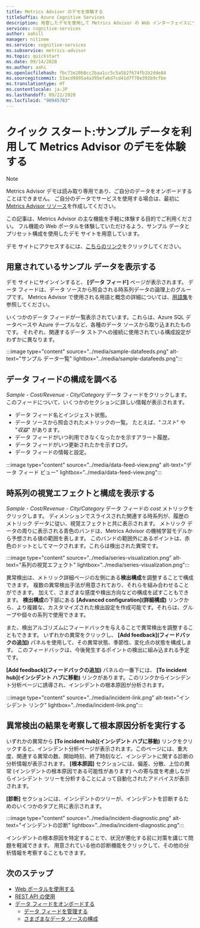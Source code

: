 ```yaml
---
title: Metrics Advisor のデモを体験する
titleSuffix: Azure Cognitive Services
description: 用意したデモを使用して Metrics Advisor の Web インターフェイスについて説明します。
services: cognitive-services
author: aahill
manager: nitinme
ms.service: cognitive-services
ms.subservice: metrics-advisor
ms.topic: quickstart
ms.date: 09/14/2020
ms.author: aahi
ms.openlocfilehash: fbc73e20b8cc2baa1cc5c5a5b2f674fb1b2dde84
ms.sourcegitcommit: 53acd9895a4a395efa6d7cd41d7f78e392b9cfbe
ms.translationtype: HT
ms.contentlocale: ja-JP
ms.lasthandoff: 09/22/2020
ms.locfileid: "90945783"
---
```

# <a name="quickstart-explore-the-metrics-advisor-demo-with-example-data"></a>クイック スタート:サンプル データを利用して Metrics Advisor のデモを体験する

> [!Note]
> Metrics Advisor デモは読み取り専用であり、ご自分のデータをオンボードすることはできません。 ご自分のデータでサービスを使用する場合は、最初に [Metrics Advisor リソース](web-portal.md)を作成してください。

この記事は、Metrics Advisor の主な機能を手軽に体験する目的でご利用ください。 フル機能の Web ポータルを体験していただけるよう、サンプル データとプリセット構成を使用したデモ サイトを用意しています。

デモ サイトにアクセスするには、[こちらのリンク](https://aka.ms/MetricsAdvisor/Demo)をクリックしてください。

## <a name="view-the-available-sample-data"></a>用意されているサンプル データを表示する

デモ サイトにサインインすると、 **[データ フィード]** ページが表示されます。 データ フィードは、データ ソースから照会される時系列データの論理上のグループです。 Metrics Advisor で使用される用語と概念の詳細については、[用語集](../glossary.md)を参照してください。 

いくつかのデータ フィードが一覧表示されています。これらは、Azure SQL データベースや Azure テーブルなど、各種のデータ ソースから取り込まれたものです。 それぞれ、関連するデータ ストアへの接続に使用されている構成設定がわずかに異なります。

:::image type="content" source="../media/sample-datafeeds.png" alt-text="サンプル データ一覧" lightbox="../media/sample-datafeeds.png":::

## <a name="explore-the-data-feed-configurations"></a>データ フィードの構成を調べる

*Sample - Cost/Revenue - City/Category* データ フィードをクリックします。 このフィードについて、いくつかのセクションに詳しい情報が表示されます。

* データ フィード名とインジェスト状態。
* データ ソースから照会されたメトリックの一覧。 たとえば、"*コスト*" や "*収益*" があります。 
* データ フィードがいつ利用できなくなったかを示すアラート履歴。 
* データ フィードがいつ更新されたかを示すログ。   
* データ フィードの情報と設定。

:::image type="content" source="../media/data-feed-view.png" alt-text="データ フィード ビュー" lightbox="../media/data-feed-view.png":::


## <a name="view-time-series-visualizations-and-configurations"></a>時系列の視覚エフェクトと構成を表示する

*Sample - Cost/Revenue - City/Category* データ フィードの *cost* メトリックをクリックします。 ディメンションでスライスされた関連する時系列が、履歴のメトリック データに従い、視覚エフェクトと共に表示されます。 メトリック データの周りに表示される青色のバンドは、Metrics Advisor の機械学習モデルから予想される値の範囲を表します。 このバンドの範囲外にあるポイントは、赤色のドットとしてマークされます。これらは検出された異常です。 

:::image type="content" source="../media/series-visualization.png" alt-text="系列の視覚エフェクト" lightbox="../media/series-visualization.png":::

異常検出は、メトリック詳細ページの左側にある**検出構成**を調整することで構成できます。 複数の異常検出手法が用意されており、それらを組み合わせることができます。 加えて、さまざまな感度や検出方向などの構成を試すこともできます。 **検出構成**の下部にある **[Advanced configuration]\(詳細構成\)** リンクから、より複雑な、カスタマイズされた検出設定を作成可能です。それらは、グループや個々の系列で使用できます。 

また、検出アルゴリズムにフィードバックを与えることで異常検出を調整することもできます。 いずれかの異常をクリックし、 **[Add feedback]\(フィードバックの追加\)** パネルを使用して、その異常状態、季節性、変化点の状態を構成します。 このフィードバックは、今後発生するポイントの検出に組み込まれる予定です。  

**[Add feedback]\(フィードバックの追加\)** パネルの一番下には、 **[To incident hub]\(インシデント ハブに移動\)** リンクがあります。このリンクからインシデント分析ページに誘導され、インシデントの根本原因が分析されます。  

:::image type="content" source="../media/incident-link.png" alt-text="インシデント リンク" lightbox="../media/incident-link.png":::

## <a name="explore-anomaly-detection-results-and-perform-root-cause-analysis"></a>異常検出の結果を考察して根本原因分析を実行する

いずれかの異常から **[To incident hub]\(インシデント ハブに移動\)** リンクをクリックすると、インシデント分析ページが表示されます。このページには、重大度、関連する異常の数、開始時刻、終了時刻など、インシデントに関する診断の分析情報が表示されます。 **[根本原因]** セクションには、偏差、分散、上位の異常 (インシデントの根本原因である可能性があります) への寄与度を考慮しながらインシデント ツリーを分析することによって自動化されたアドバイスが表示されます。

**[診断]** セクションには、インシデントのツリーが、インシデントを診断するためのいくつかのタブと共に表示されます。

:::image type="content" source="../media/incident-diagnostic.png" alt-text="インシデントの診断" lightbox="../media/incident-diagnostic.png":::

インシデントの根本原因を特定することで、状況が悪化する前に対策を講じて問題を軽減できます。 用意されている他の診断機能をクリックして、その他の分析情報を考察することもできます。 

## <a name="next-steps"></a>次のステップ

- [Web ポータルを使用する](web-portal.md)
- [REST API の使用](rest-api.md)
- [データ フィードをオンボードする](../how-tos/onboard-your-data.md)
    - [データ フィードを管理する](../how-tos/manage-data-feeds.md)
    - [さまざまなデータ ソースの構成](../data-feeds-from-different-sources.md)
